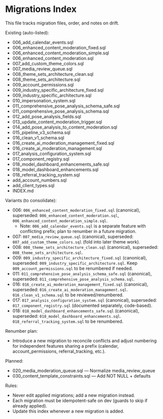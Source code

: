 # Migrations Index

This file tracks migration files, order, and notes on drift.

Existing (auto-listed):
- 006_add_calendar_events.sql
- 006_enhanced_content_moderation_fixed.sql
- 006_enhanced_content_moderation_simple.sql
- 006_enhanced_content_moderation.sql
- 007_add_custom_theme_colors.sql
- 007_media_review_queue.sql
- 008_theme_sets_architecture_clean.sql
- 008_theme_sets_architecture.sql
- 009_account_permissions.sql
- 009_industry_specific_architecture_fixed.sql
- 009_industry_specific_architecture.sql
- 010_impersonation_system.sql
- 011_comprehensive_pose_analysis_schema_safe.sql
- 011_comprehensive_pose_analysis_schema.sql
- 012_add_pose_analysis_fields.sql
- 013_update_content_moderation_trigger.sql
- 014_add_pose_analysis_to_content_moderation.sql
- 015_pipeline_v3_schema.sql
- 016_clean_v1_schema.sql
- 016_create_ai_moderation_management_fixed.sql
- 016_create_ai_moderation_management.sql
- 017_analysis_configuration_system.sql
- 017_component_registry.sql
- 018_model_dashboard_enhancements_safe.sql
- 018_model_dashboard_enhancements.sql
- 018_referral_tracking_system.sql
- add_account_numbers.sql
- add_client_types.sql
- INDEX.md


Variants (to consolidate):
- 006: `006_enhanced_content_moderation_fixed.sql` (canonical), superseded: `006_enhanced_content_moderation.sql`, `006_enhanced_content_moderation_simple.sql`.
  - Note: `006_add_calendar_events.sql` is a separate feature with conflicting prefix; plan to renumber in a future migration.
- 007: `007_media_review_queue.sql` (canonical), superseded: `007_add_custom_theme_colors.sql` (fold into later theme work).
- 008: `008_theme_sets_architecture_clean.sql` (canonical), superseded: `008_theme_sets_architecture.sql`.
- 009: `009_industry_specific_architecture_fixed.sql` (canonical), superseded: `009_industry_specific_architecture.sql`. Keep `009_account_permissions.sql` to be renumbered if needed.
- 011: `011_comprehensive_pose_analysis_schema_safe.sql` (canonical), superseded: `011_comprehensive_pose_analysis_schema.sql`.
- 016: `016_create_ai_moderation_management_fixed.sql` (canonical), superseded: `016_create_ai_moderation_management.sql`. `016_clean_v1_schema.sql` to be reviewed/renumbered.
- 017: `017_analysis_configuration_system.sql` (canonical), superseded: `017_component_registry.sql` (documented separately, code-based).
- 018: `018_model_dashboard_enhancements_safe.sql` (canonical), superseded: `018_model_dashboard_enhancements.sql`. `018_referral_tracking_system.sql` to be renumbered.

Renumber plan:
- Introduce a new migration to reconcile conflicts and adjust numbering for independent features sharing a prefix (calendar, account_permissions, referral_tracking, etc.).


Planned:
- 020_media_moderation_queue.sql — Normalize media_review_queue
- 030_content_template_constraints.sql — Add NOT NULL + defaults

Rules:
- Never edit applied migrations; add a new migration instead.
- Each migration must be idempotent-safe on dev (guards to skip if already applied).
- Update this index whenever a new migration is added.
